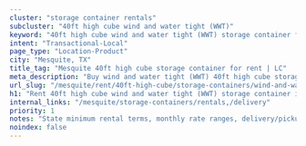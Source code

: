 ```yaml
---
cluster: "storage container rentals"
subcluster: "40ft high cube wind and water tight (WWT)"
keyword: "40ft high cube wind and water tight (WWT) storage container for rent Mesquite, TX"
intent: "Transactional-Local"
page_type: "Location-Product"
city: "Mesquite, TX"
title_tag: "Mesquite 40ft high cube storage container for rent | LC"
meta_description: "Buy wind and water tight (WWT) 40ft high cube storage container rent with local delivery in Mesquite, TX. LC Container — local Since 2003. Request a fast quote today."
url_slug: "/mesquite/rent/40ft-high-cube/storage-containers/wind-and-water-tight-wwt"
h1: "Rent 40ft high cube wind and water tight (WWT) storage container in Mesquite"
internal_links: "/mesquite/storage-containers/rentals,/delivery"
priority: 1
notes: "State minimum rental terms, monthly rate ranges, delivery/pickup fees, service area."
noindex: false
---
```


<!-- TODO: Add unique city/inventory copy, images, and internal links here. -->
